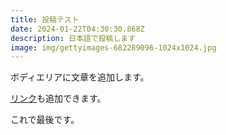 ```yaml
---
title: 投稿テスト
date: 2024-01-22T04:30:30.868Z
description: 日本語で投稿します
image: img/gettyimages-682289096-1024x1024.jpg
---
```

ボディエリアに文章を追加します。

[リンク](https://dev.classmethod.jp/articles/try-netlify-cms/)も追加できます。



これで最後です。